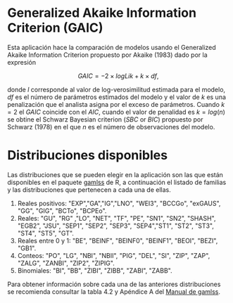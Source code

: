 Generalized Akaike Information Criterion (GAIC)
=======================

Esta aplicación hace la comparación de modelos usando el Generalized Akaike Information Criterion propuesto por Akaike (1983) dado por la expresión

$$GAIC = −2 \times logLik + k \times df,$$

donde $l$ corresponde al valor de log-verosimilitud estimada para el modelo, $df$ es el número de parámetros estimados del modelo y el valor de $k$ es una penalización que el analista asigna por el exceso de parámetros. Cuando $k=2$ el $GAIC$ coincide con el $AIC$, cuando el valor de penalidad es $k = log(n)$ se obtine el Schwarz Bayesian criterion ($SBC$ or $BIC$) propuesto por Schwarz (1978) en el que $n$ es el número de observaciones del modelo.

Distribuciones disponibles
=======================

Las distribuciones que se pueden elegir en la aplicación son las que están disponibles en el paquete [gamlss](https://cran.r-project.org/web/packages/gamlss/gamlss.pdf) de R, a continuación el listado de familias y las distribuciones que pertenecen a cada una de ellas.

1. Reales positivos: "EXP","GA","IG","LNO", "WEI3", "BCCGo", "exGAUS", "GG", "GIG", "BCTo", "BCPEo".
2. Reales: "GU", "RG" ,"LO", "NET", "TF", "PE", "SN1", "SN2", "SHASH", "EGB2", "JSU", "SEP1", "SEP2", "SEP3", "SEP4","ST1", "ST2", "ST3", "ST4", "ST5", "GT".
3. Reales entre 0 y 1: "BE", "BEINF", "BEINF0", "BEINF1", "BEOI", "BEZI", "GB1".
4. Conteos: "PO", "LG", "NBI", "NBII", "PIG", "DEL", "SI", "ZIP", "ZAP", "ZALG", "ZANBI", "ZIP2", "ZIPIG".
5. Binomiales: "BI", "BB", "ZIBI", "ZIBB", "ZABI", "ZABB".

Para obtener información sobre cada una de las anteriores distribuciones se recomienda consultar la tabla 4.2 y Apéndice A del [Manual de gamlss](http://www.gamlss.com/wp-content/uploads/2013/01/gamlss-manual.pdf).



